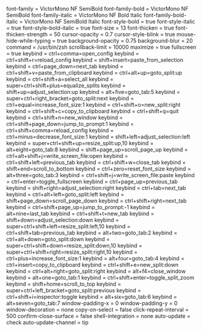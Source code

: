 font-family = VictorMono NF SemiBold
font-family-bold = VictorMono NF SemiBold
font-family-italic = VictorMono NF Bold Italic
font-family-bold-italic = VictorMono NF SemiBold Italic
font-style-bold = true
font-style-italic = true
font-style-bold-italic = true
font-size = 13
font-thicken = true
font-thicken-strength = 50
cursor-opacity = 0.7
cursor-style-blink = true
mouse-hide-while-typing = true
background-opacity = 0.75
background-blur = 20
command = /usr/bin/zsh
scrollback-limit = 10000
maximize = true
fullscreen = true
keybind = ctrl+comma=open_config
keybind = ctrl+shift+r=reload_config
keybind = shift+insert=paste_from_selection
keybind = ctrl+page_down=next_tab
keybind = ctrl+shift+v=paste_from_clipboard
keybind = ctrl+alt+up=goto_split:up
keybind = ctrl+shift+a=select_all
keybind = super+ctrl+shift+plus=equalize_splits
keybind = shift+up=adjust_selection:up
keybind = alt+five=goto_tab:5
keybind = super+ctrl+right_bracket=goto_split:next
keybind = ctrl+equal=increase_font_size:1
keybind = ctrl+shift+o=new_split:right
keybind = ctrl+shift+c=copy_to_clipboard
keybind = ctrl+shift+q=quit
keybind = ctrl+shift+n=new_window
keybind = ctrl+shift+page_down=jump_to_prompt:1
keybind = ctrl+shift+comma=reload_config
keybind = ctrl+minus=decrease_font_size:1
keybind = shift+left=adjust_selection:left
keybind = super+ctrl+shift+up=resize_split:up,10
keybind = alt+eight=goto_tab:8
keybind = shift+page_up=scroll_page_up
keybind = ctrl+alt+shift+j=write_screen_file:open
keybind = ctrl+shift+left=previous_tab
keybind = ctrl+shift+w=close_tab
keybind = shift+end=scroll_to_bottom
keybind = ctrl+zero=reset_font_size
keybind = alt+three=goto_tab:3
keybind = ctrl+shift+j=write_screen_file:paste
keybind = ctrl+enter=toggle_fullscreen
keybind = ctrl+page_up=previous_tab
keybind = shift+right=adjust_selection:right
keybind = ctrl+tab=next_tab
keybind = ctrl+alt+left=goto_split:left
keybind = shift+page_down=scroll_page_down
keybind = ctrl+shift+right=next_tab
keybind = ctrl+shift+page_up=jump_to_prompt:-1
keybind = alt+nine=last_tab
keybind = ctrl+shift+t=new_tab
keybind = shift+down=adjust_selection:down
keybind = super+ctrl+shift+left=resize_split:left,10
keybind = ctrl+shift+tab=previous_tab
keybind = alt+two=goto_tab:2
keybind = ctrl+alt+down=goto_split:down
keybind = super+ctrl+shift+down=resize_split:down,10
keybind = super+ctrl+shift+right=resize_split:right,10
keybind = ctrl+plus=increase_font_size:1
keybind = alt+four=goto_tab:4
keybind = ctrl+insert=copy_to_clipboard
keybind = ctrl+shift+e=new_split:down
keybind = ctrl+alt+right=goto_split:right
keybind = alt+f4=close_window
keybind = alt+one=goto_tab:1
keybind = ctrl+shift+enter=toggle_split_zoom
keybind = shift+home=scroll_to_top
keybind = super+ctrl+left_bracket=goto_split:previous
keybind = ctrl+shift+i=inspector:toggle
keybind = alt+six=goto_tab:6
keybind = alt+seven=goto_tab:7
window-padding-x = 0
window-padding-y = 0
window-decoration = none
copy-on-select = false
click-repeat-interval = 500
confirm-close-surface = false
shell-integration = none
auto-update = check
auto-update-channel = tip
